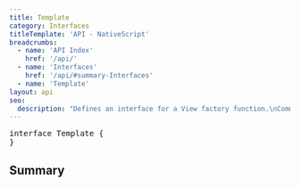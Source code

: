 ```yaml
---
title: Template
category: Interfaces
titleTemplate: 'API - NativeScript'
breadcrumbs: 
  - name: 'API Index'
    href: '/api/'
  - name: 'Interfaces'
    href: '/api/#summary-Interfaces'
  - name: 'Template'
layout: api
seo:
  description: "Defines an interface for a View factory function.\nCommonly used to specify the visualization of data objects."
---
```


<!-- This page is auto generated, do not edit manually. -->
<!-- Run "yarn generate:api-docs" to regenerate -->

<script setup lang="ts">
  import { provide } from "vue";
  import API_DATA from "./Template.data.json";
  
  provide('API_DATA', API_DATA);
</script>

<APIRefHierarchy v-once />

<pre class="not-prose [&_a]:text-blue-400 [&_a]:no-underline">interface Template {
}</pre>

<APIRefComment commentBase64="eyJibG9ja1RhZ3MiOltdLCJtb2RpZmllclRhZ3MiOnt9LCJzdW1tYXJ5IjpbeyJraW5kIjoidGV4dCIsInRleHQiOiJEZWZpbmVzIGFuIGludGVyZmFjZSBmb3IgYSBWaWV3IGZhY3RvcnkgZnVuY3Rpb24uXG5Db21tb25seSB1c2VkIHRvIHNwZWNpZnkgdGhlIHZpc3VhbGl6YXRpb24gb2YgZGF0YSBvYmplY3RzLiJ9XX0=" v-once />

## <Heading ignore>Summary</Heading>

<APIRefSummary v-once />
